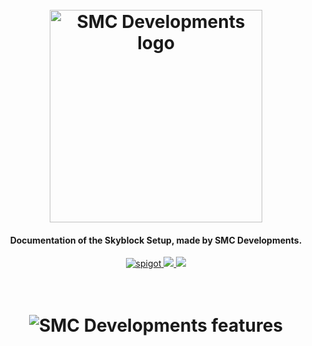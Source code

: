 <h1 align="center">
  <br>
    <img src="https://i.imgur.com/HB1i9qD.png" alt="SMC Developments logo" width="340">
  <br>
</h1>

<h4 align="center">Documentation of the Skyblock Setup, made by SMC Developments.</h4>

<p align="center">
    <a href="https://www.smcdevelopments.com/skyblock-setup">
        <img alt="spigot" src="https://img.shields.io/badge/SMC Developments-Skyblock Setup-blue?style=for-the-badge"/>
    </a>
    <a href="https://documentation.smcdevelopments.com/" alt="Docs (gitbook)">
        <img src="https://img.shields.io/badge/docs-gitbook-blue?style=for-the-badge"/>
    </a>
    <a href="https://discord.gg/HZ34arJe8H" alt="Discord">
        <img src="https://img.shields.io/discord/709420003165863936?label=discord&style=for-the-badge&color=blue"/>
    </a>
</p>

<h1 align="center">
  <br>
    <img src="https://i.imgur.com/5kcoXXv.png" alt="SMC Developments features">
  <br>
</h1>
